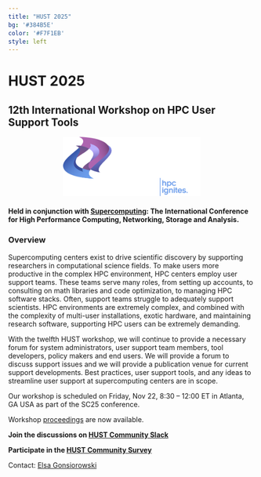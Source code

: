 ```yaml
---
title: "HUST 2025"
bg: '#384B5E'
color: '#F7F1EB'
style: left
---
```


# **HUST 2025**
## 12th International Workshop on HPC User Support Tools

<div style="text-align:center;">
  <span class="fa-stack subtlecircle" style="font-size:64px; background:rgba(0,128,0,0.1)">
    <i class="fa fa-circle fa-stack-2x text-bluegrey"></i>
    <i class="fa fa-wrench fa-stack-1x text-green"></i>
  </span>
</div>

<div style="text-align:center;">
  <a href="http://sc25.supercomputing.org"><img src="/img/sc25_white_hor_shaded@4x.png" style="width: 280px;"/></a>
</div>


#### Held in conjunction with [Supercomputing](http://sc25.supercomputing.org):  The International Conference for High Performance Computing, Networking, Storage and Analysis.

### Overview

Supercomputing centers exist to drive scientific discovery by supporting
researchers in computational science fields. To make users more productive in the
complex HPC environment, HPC centers employ user support teams. These teams
serve many roles, from setting up accounts, to consulting on math libraries and
code optimization, to managing HPC software stacks. Often, support teams struggle
to adequately support scientists. HPC environments are extremely complex, and
combined with the complexity of multi-user installations, exotic hardware, and
maintaining research software, supporting HPC users can be extremely demanding.

With the twelfth HUST workshop, we will continue to provide a necessary forum for
system administrators, user support team members, tool developers, policy makers
and end users. We will provide a forum to discuss support issues and we will provide
a publication venue for current support developments. Best practices, user support
tools, and any ideas to streamline user support at supercomputing centers are in
scope.

Our workshop is scheduled on Friday, Nov 22, 8:30 – 12:00 ET in Atlanta, GA USA as part of the SC25 conference.

Workshop [proceedings](https://conferences.computer.org/sc-wpub) are now available.

**Join the discussions on [HUST Community Slack](https://join.slack.com/t/hpcusersupporttools/shared_invite/zt-izzppzj7-KimN1u9oLCGaYE1TN1eeDg)**

**Participate in the [HUST Community Survey](https://forms.gle/Yo7DoFierYYWfTTn6)**
<!-- or **View the [Results](https://docs.google.com/forms/d/10eydcPAmxk6PhmTRDiK2iEid6FH6OIfuEBjaLotAzpA/viewanalytics)** -->

Contact: <a href="mailto:gonsiorowski1@llnl.gov">Elsa Gonsiorowski</a>
